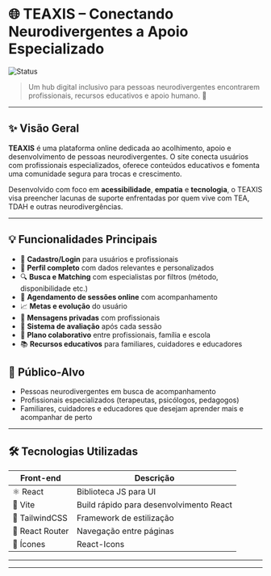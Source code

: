 # 🌐 TEAXIS – Conectando Neurodivergentes a Apoio Especializado


![Status](https://img.shields.io/badge/status-em%20desenvolvimento-blueviolet?style=flat-square)

> Um hub digital inclusivo para pessoas neurodivergentes encontrarem profissionais, recursos educativos e apoio humano. 💙

---

## ✨ Visão Geral

**TEAXIS** é uma plataforma online dedicada ao acolhimento, apoio e desenvolvimento de pessoas neurodivergentes. O site conecta usuários com profissionais especializados, oferece conteúdos educativos e fomenta uma comunidade segura para trocas e crescimento.

Desenvolvido com foco em **acessibilidade**, **empatia** e **tecnologia**, o TEAXIS visa preencher lacunas de suporte enfrentadas por quem vive com TEA, TDAH e outras neurodivergências.

---

## 💡 Funcionalidades Principais

- 🔐 **Cadastro/Login** para usuários e profissionais
- 👤 **Perfil completo** com dados relevantes e personalizados
- 🔍 **Busca e Matching** com especialistas por filtros (método, disponibilidade etc.)
- 📅 **Agendamento de sessões online** com acompanhamento
- 📈 **Metas e evolução** do usuário
- 💬 **Mensagens privadas** com profissionais
- 🌟 **Sistema de avaliação** após cada sessão
- 🧠 **Plano colaborativo** entre profissionais, família e escola
- 📚 **Recursos educativos** para familiares, cuidadores e educadores

## 🎯 Público-Alvo

- Pessoas neurodivergentes em busca de acompanhamento
- Profissionais especializados (terapeutas, psicólogos, pedagogos)
- Familiares, cuidadores e educadores que desejam aprender mais e acompanhar de perto

---

## 🛠️ Tecnologias Utilizadas

| Front-end       | Descrição                      |
|-----------------|-------------------------------|
| ⚛️ React        | Biblioteca JS para UI          |
| 🚀 Vite         | Build rápido para desenvolvimento React |
| 🎨 TailwindCSS  | Framework de estilização       |
| 🔄 React Router | Navegação entre páginas        |
| 🧩 Ícones       | React-Icons                    |

---

---
